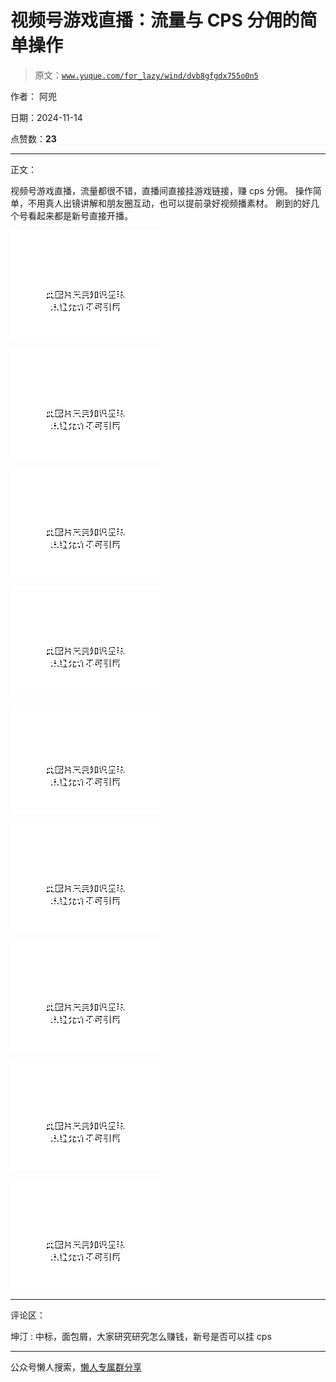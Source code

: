 # 视频号游戏直播：流量与 CPS 分佣的简单操作

> 原文：[`www.yuque.com/for_lazy/wind/dvb8gfgdx755o0n5`](https://www.yuque.com/for_lazy/wind/dvb8gfgdx755o0n5)

作者： 阿兜

日期：2024-11-14

点赞数：**23**

* * *

正文：

视频号游戏直播，流量都很不错，直播间直接挂游戏链接，赚 cps 分佣。 操作简单，不用真人出镜讲解和朋友圈互动，也可以提前录好视频播素材。
刷到的好几个号看起来都是新号直接开播。

![](img/1f661edfc0806642e9607eab1f417fdd.png "None")

![](img/b589fa78ae2710020eca43fb1e02a485.png "None")

![](img/973c69b0c82e42b8782603074c960166.png "None")

![](img/c5c7783021a98ccd4623ab42fbb97125.png "None")

![](img/03620b6dc133b4bcd9c0e60cbc4a35a1.png "None")

![](img/82b99aed634743f2f05ee2065d703160.png "None")

![](img/440f5e4f5c1563f03bf766a75aa0ce62.png "None")

![](img/02f770101df6d780e0d1f940072255f8.png "None")

![](img/df09100858caa987eb414fc86c8c8d76.png "None")

* * *

评论区：

坤汀 : 中标，面包屑，大家研究研究怎么赚钱，新号是否可以挂 cps

* * *

公众号懒人搜索，[懒人专属群分享](https://lazybook.fun/#/blog/group)